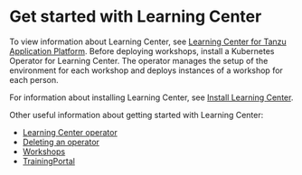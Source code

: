 # Get started with Learning Center

To view information about Learning Center, see [Learning Center for Tanzu Application Platform](../../learning-center/about.md).
Before deploying workshops, install a Kubernetes Operator for Learning Center.
The operator manages the setup of the environment for each workshop and deploys instances of a workshop for each person.

For information about installing Learning Center,
see [Install Learning Center](../../learning-center/install-learning-center.md).

Other useful information about getting started with Learning Center:

-  [Learning Center operator](learning-center-operator.md)
-  [Deleting an operator](deleting-learning-center.md)
-  [Workshops](workshops.md)
-  [TrainingPortal](training-portal.md)
